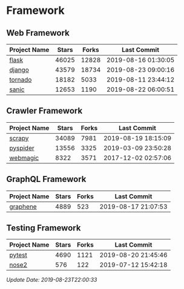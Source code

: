 # Framework

## Web Framework

| Project Name | Stars | Forks | Last Commit |
| ------------ | ----- | ----- | ----------- |
| [flask](https://github.com/pallets/flask) | 46025 | 12828 | 2019-08-16 01:30:05 |
| [django](https://github.com/django/django) | 43579 | 18734 | 2019-08-23 09:00:16 |
| [tornado](https://github.com/tornadoweb/tornado) | 18182 | 5033 | 2019-08-11 23:44:12 |
| [sanic](https://github.com/huge-success/sanic) | 12653 | 1190 | 2019-08-22 06:00:51 |

## Crawler Framework

| Project Name | Stars | Forks | Last Commit |
| ------------ | ----- | ----- | ----------- |
| [scrapy](https://github.com/scrapy/scrapy) | 34089 | 7981 | 2019-08-19 18:15:09 |
| [pyspider](https://github.com/binux/pyspider) | 13556 | 3325 | 2019-03-09 23:50:28 |
| [webmagic](https://github.com/code4craft/webmagic) | 8322 | 3571 | 2017-12-02 02:57:06 |

## GraphQL Framework

| Project Name | Stars | Forks | Last Commit |
| ------------ | ----- | ----- | ----------- |
| [graphene](https://github.com/graphql-python/graphene) | 4889 | 523 | 2019-08-17 21:07:53 |

## Testing Framework

| Project Name | Stars | Forks | Last Commit |
| ------------ | ----- | ----- | ----------- |
| [pytest](https://github.com/pytest-dev/pytest) | 4690 | 1121 | 2019-08-20 21:45:46 |
| [nose2](https://github.com/nose-devs/nose2) | 576 | 122 | 2019-07-12 15:42:18 |

*Update Date: 2019-08-23T22:00:33*
